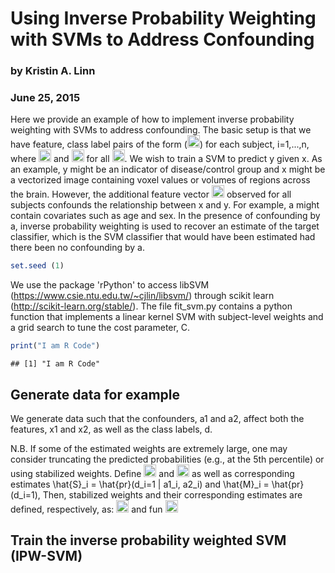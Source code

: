 # Using Inverse Probability Weighting with SVMs to Address Confounding
### by Kristin A. Linn
### June 25, 2015

Here we provide an example of how to implement inverse probability weighting with SVMs to address confounding.  The basic setup is that we have feature, class label pairs of the form (<img src="https://rawgit.com/muschellij2/Github_Markdown_LaTeX/master/eq_no_03.png" alt="Equation not rendered" height="20">) for each subject, i=1,...,n, where <img src="https://rawgit.com/muschellij2/Github_Markdown_LaTeX/master/eq_no_04.png" alt="Equation not rendered" height="20"> and <img src="https://rawgit.com/muschellij2/Github_Markdown_LaTeX/master/eq_no_05.png" alt="Equation not rendered" height="20"> for all <img src="https://rawgit.com/muschellij2/Github_Markdown_LaTeX/master/eq_no_06.png" alt="Equation not rendered" height="20">. We wish to train a SVM to predict y given x. As an example, y might be an indicator of disease/control group and x might be a vectorized image containing voxel values or volumes of regions across the brain. However, the additional feature vector <img src="https://rawgit.com/muschellij2/Github_Markdown_LaTeX/master/eq_no_07.png" alt="Equation not rendered" height="20"> observed for all subjects confounds the relationship between x and y. For example, a might contain covariates such as age and sex.  In the presence of confounding by a, inverse probability weighting is used to recover an estimate of the target classifier, which is the SVM classifier that would have been estimated had there been no confounding by a.



```r
set.seed (1)
```

We use the package 'rPython' to access libSVM (https://www.csie.ntu.edu.tw/~cjlin/libsvm/) through scikit learn (http://scikit-learn.org/stable/). The file fit_svm.py contains a python function that implements a linear kernel SVM with subject-level weights and a grid search to tune the cost parameter, C.



```r
print("I am R Code")
```

```
## [1] "I am R Code"
```

## Generate data for example

We generate data such that the confounders, a1 and a2, affect both the features, x1 and x2, as well as the class labels, d.


N.B. If some of the estimated weights are extremely large, one may consider truncating the predicted probabilities (e.g., at the 5th percentile) or using stabilized weights. Define <img src="https://rawgit.com/muschellij2/Github_Markdown_LaTeX/master/eq_no_08.png" alt="Equation not rendered" height="20"> and <img src="https://rawgit.com/muschellij2/Github_Markdown_LaTeX/master/eq_no_09.png" alt="Equation not rendered" height="20"> as well as corresponding estimates \hat{S}_i = \hat{pr}(d_i=1 | a1_i, a2_i) and \hat{M}_i = \hat{pr}(d_i=1), Then, stabilized weights and their corresponding estimates are defined, respectively, as:
<img src="https://rawgit.com/muschellij2/Github_Markdown_LaTeX/master/eq_no_01.png" alt="Equation not rendered" height="20">
and fun
<img src="https://rawgit.com/muschellij2/Github_Markdown_LaTeX/master/eq_no_02.png" alt="Equation not rendered" height="20">
## Train the inverse probability weighted SVM (IPW-SVM)


